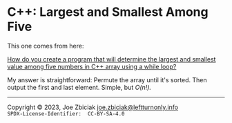 # C++: Largest and Smallest Among Five

This one comes from here:

[How do you create a program that will determine the largest and smallest value among five numbers in C++ array using a while loop?](https://www.quora.com/How-do-you-create-a-program-that-will-determine-the-largest-and-smallest-value-among-five-numbers-in-C-array-using-a-while-loop)

My answer is straightforward:  Permute the array until it's sorted.  Then output
the first and last element. Simple, but _O(n!)._


____

Copyright © 2023, Joe Zbiciak <joe.zbiciak@leftturnonly.info>  
`SPDX-License-Identifier:  CC-BY-SA-4.0`

